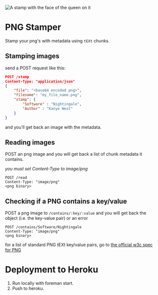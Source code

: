 ![A stamp with the face of the queen on it](http://i.imgur.com/6CmgCQM.png)
# PNG Stamper

Stamp your png's with metadata using `tEXt` chunks.

## Stamping images
send a POST request like this:

```json
POST /stamp
Content-Type: "application/json"
{
    "file": "<base64 encoded png>",
    "filename": "my_file_name.png",
    "stamp": {
        "Software" : "Nightingale",
        "Author" : "Kanye West"
    }
}
```

and you'll get back an image with the metadata.


## Reading images
POST an png image and you will get back a list of chunk metadata it contains.

*you must set Content-Type to image/png*

```
POST /read
Content-Type: "image/png"
<png binary>
```



## Checking if a PNG contains a key/value
POST a png image to `/contains/:key/:value` and you will get back the object (i.e. the key-value pair) or an error

```
POST /contains/Software/Nightingale
Content-Type: "image/png"
<png binary>
```

for a list of standard PNG tEXt key/value pairs, go to [the official w3c spec for PNG](http://www.w3.org/TR/PNG/#11keywords)

# Deployment to Heroku
1. Run locally with foreman start.
2. Push to heroku.
